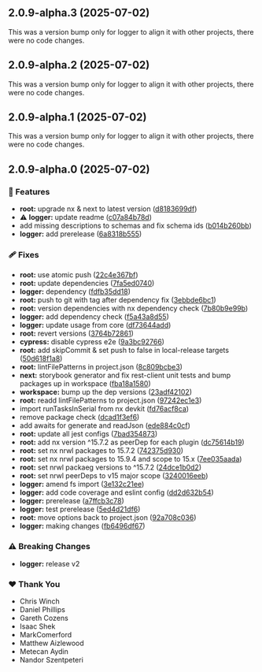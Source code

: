 ## 2.0.9-alpha.3 (2025-07-02)

This was a version bump only for logger to align it with other projects, there were no code changes.

## 2.0.9-alpha.2 (2025-07-02)

This was a version bump only for logger to align it with other projects, there were no code changes.

## 2.0.9-alpha.1 (2025-07-02)

This was a version bump only for logger to align it with other projects, there were no code changes.

## 2.0.9-alpha.0 (2025-07-02)

### 🚀 Features

- **root:** upgrade nx & next to latest version ([d8183699df](https://github.com/Ensono/stacks-nx-plugins/commit/d8183699df))
- ⚠️  **logger:** update readme ([c07a84b78d](https://github.com/Ensono/stacks-nx-plugins/commit/c07a84b78d))
- add missing descriptions to schemas and fix schema ids ([b014b260bb](https://github.com/Ensono/stacks-nx-plugins/commit/b014b260bb))
- **logger:** add prerelease ([6a8318b555](https://github.com/Ensono/stacks-nx-plugins/commit/6a8318b555))

### 🩹 Fixes

- **root:** use atomic push ([22c4e367bf](https://github.com/Ensono/stacks-nx-plugins/commit/22c4e367bf))
- **root:** update dependencies ([7fa5ed0740](https://github.com/Ensono/stacks-nx-plugins/commit/7fa5ed0740))
- **logger:** dependency ([fdfb35dd18](https://github.com/Ensono/stacks-nx-plugins/commit/fdfb35dd18))
- **root:** push to git with tag after dependency fix ([3ebbde6bc1](https://github.com/Ensono/stacks-nx-plugins/commit/3ebbde6bc1))
- **root:** version dependencies with nx dependency check ([7b80b9e99b](https://github.com/Ensono/stacks-nx-plugins/commit/7b80b9e99b))
- **logger:** add dependency check ([f5a43a8d55](https://github.com/Ensono/stacks-nx-plugins/commit/f5a43a8d55))
- **logger:** update usage from core ([df73644add](https://github.com/Ensono/stacks-nx-plugins/commit/df73644add))
- **root:** revert versions ([3764b72861](https://github.com/Ensono/stacks-nx-plugins/commit/3764b72861))
- **cypress:** disable cypress e2e ([9a3bc92766](https://github.com/Ensono/stacks-nx-plugins/commit/9a3bc92766))
- **root:** add skipCommit & set push to false in local-release targets ([50d618f1a8](https://github.com/Ensono/stacks-nx-plugins/commit/50d618f1a8))
- **root:** lintFilePatterns in project.json ([8c809bcbe3](https://github.com/Ensono/stacks-nx-plugins/commit/8c809bcbe3))
- **next:** storybook generator and fix rest-client unit tests and bump packages up in workspace ([fba18a1580](https://github.com/Ensono/stacks-nx-plugins/commit/fba18a1580))
- **workspace:** bump up the dep versions ([23adf42102](https://github.com/Ensono/stacks-nx-plugins/commit/23adf42102))
- **root:** readd lintFilePatterns to project.json ([97242ec1e3](https://github.com/Ensono/stacks-nx-plugins/commit/97242ec1e3))
- import runTasksInSerial from nx devkit ([fd76acf8ca](https://github.com/Ensono/stacks-nx-plugins/commit/fd76acf8ca))
- remove package check ([dcad1f3ef6](https://github.com/Ensono/stacks-nx-plugins/commit/dcad1f3ef6))
- add awaits for generate and readJson ([ede884c0cf](https://github.com/Ensono/stacks-nx-plugins/commit/ede884c0cf))
- **root:** update all jest configs ([7bad354873](https://github.com/Ensono/stacks-nx-plugins/commit/7bad354873))
- **root:** add nx version ^15.7.2 as peerDep for each plugin ([dc75614b19](https://github.com/Ensono/stacks-nx-plugins/commit/dc75614b19))
- **root:** set nx nrwl packages to 15.7.2 ([742375d930](https://github.com/Ensono/stacks-nx-plugins/commit/742375d930))
- **root:** set nx nrwl packages to 15.9.4 and scope to 15.x ([7ee035aada](https://github.com/Ensono/stacks-nx-plugins/commit/7ee035aada))
- **root:** set nrwl packaeg versions to ^15.7.2 ([24dce1b0d2](https://github.com/Ensono/stacks-nx-plugins/commit/24dce1b0d2))
- **root:** set nrwl peerDeps to v15 major scope ([3240016eeb](https://github.com/Ensono/stacks-nx-plugins/commit/3240016eeb))
- **logger:** amend fs import ([3e132c21ee](https://github.com/Ensono/stacks-nx-plugins/commit/3e132c21ee))
- **logger:** add code coverage and eslint config ([dd2d632b54](https://github.com/Ensono/stacks-nx-plugins/commit/dd2d632b54))
- **logger:** prerelease ([a7ffcb3c78](https://github.com/Ensono/stacks-nx-plugins/commit/a7ffcb3c78))
- **logger:** test prerelease ([5ed4d21df6](https://github.com/Ensono/stacks-nx-plugins/commit/5ed4d21df6))
- **root:** move options back to project.json ([92a708c036](https://github.com/Ensono/stacks-nx-plugins/commit/92a708c036))
- **logger:** making changes ([fb6496df67](https://github.com/Ensono/stacks-nx-plugins/commit/fb6496df67))

### ⚠️  Breaking Changes

- **logger:** release v2

### ❤️ Thank You

- Chris Winch
- Daniel Phillips
- Gareth Cozens
- Isaac Shek
- MarkComerford
- Matthew Aizlewood
- Metecan Aydin
- Nandor Szentpeteri